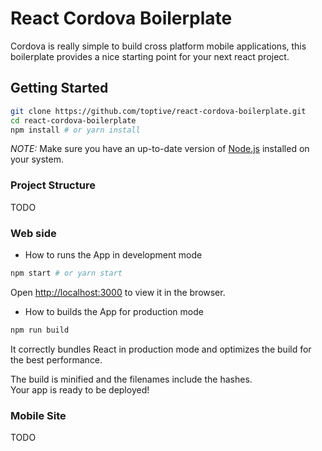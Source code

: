 # React Cordova Boilerplate

Cordova is really simple to build cross platform mobile applications, this boilerplate provides a nice starting point for your next react project.

## Getting Started

```sh
git clone https://github.com/toptive/react-cordova-boilerplate.git
cd react-cordova-boilerplate
npm install # or yarn install
```

*NOTE:* Make sure you have an up-to-date version of [Node.js](https://nodejs.org/en/) installed on your system.

### Project Structure
TODO

### Web side

* How to runs the App in development mode

```sh
npm start # or yarn start
```

Open [http://localhost:3000](http://localhost:3000) to view it in the browser.

* How to builds the App for production mode

```sh
npm run build
```
It correctly bundles React in production mode and optimizes the build for the best performance.

The build is minified and the filenames include the hashes.<br>
Your app is ready to be deployed!

### Mobile Site

TODO
